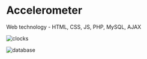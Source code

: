 # Accelerometer
Web technology - HTML, CSS, JS, PHP, MySQL, AJAX

![clocks](https://user-images.githubusercontent.com/17216605/35801400-8d408754-0a6c-11e8-8bd6-9f922201cef3.png)

![database](https://user-images.githubusercontent.com/17216605/35801405-91dfb802-0a6c-11e8-96ce-a66b653a8ddd.png)
